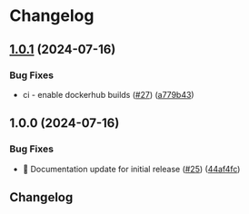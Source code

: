 # Changelog

## [1.0.1](https://github.com/martinadamsUL/netlog-viewer/compare/v1.0.0...v1.0.1) (2024-07-16)


### Bug Fixes

* ci - enable dockerhub builds ([#27](https://github.com/martinadamsUL/netlog-viewer/issues/27)) ([a779b43](https://github.com/martinadamsUL/netlog-viewer/commit/a779b431af10a60e36224d6ec590da85d4f4df76))

## 1.0.0 (2024-07-16)


### Bug Fixes

* :memo: Documentation update for initial release ([#25](https://github.com/martinadamsUL/netlog-viewer/issues/25)) ([44af4fc](https://github.com/martinadamsUL/netlog-viewer/commit/44af4fc3537a0f3ce350744f262bd1827c03cd88))

## Changelog
